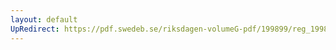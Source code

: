 ```yaml
---
layout: default
UpRedirect: https://pdf.swedeb.se/riksdagen-volumeG-pdf/199899/reg_199899/reg_199899_0092.pdf
---
```


